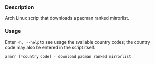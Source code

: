 ### Description

Arch Linux script that downloads a pacman ranked mirrorlist.

### Usage

Enter `-h, --help` to see usage the available country codes; the country code may also be entered in the script itself.

```bash
armrr [*country code] - download pacman ranked mirrorlist
```
